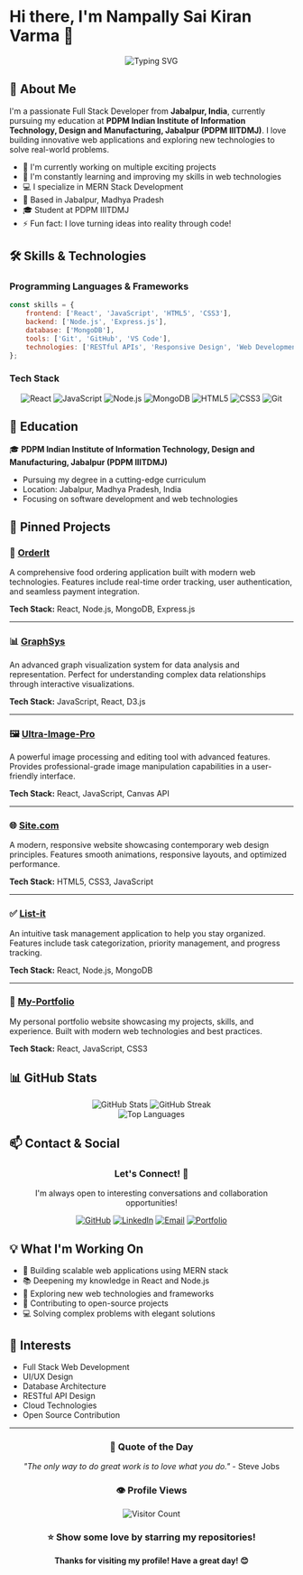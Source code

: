 # Hi there, I'm Nampally Sai Kiran Varma 👋

<div align="center">
  <img src="https://readme-typing-svg.herokuapp.com?font=Fira+Code&pause=1000&color=2E9EF7&center=true&vCenter=true&width=435&lines=Full+Stack+Developer;MERN+Stack+Enthusiast;Web+Technology+Expert;Problem+Solver" alt="Typing SVG" />
</div>

## 🚀 About Me

I'm a passionate Full Stack Developer from **Jabalpur, India**, currently pursuing my education at **PDPM Indian Institute of Information Technology, Design and Manufacturing, Jabalpur (PDPM IIITDMJ)**. I love building innovative web applications and exploring new technologies to solve real-world problems.

- 🔭 I'm currently working on multiple exciting projects
- 🌱 I'm constantly learning and improving my skills in web technologies
- 💻 I specialize in MERN Stack Development
- 📍 Based in Jabalpur, Madhya Pradesh
- 🎓 Student at PDPM IIITDMJ
- ⚡ Fun fact: I love turning ideas into reality through code!

## 🛠️ Skills & Technologies

### Programming Languages & Frameworks
```javascript
const skills = {
    frontend: ['React', 'JavaScript', 'HTML5', 'CSS3'],
    backend: ['Node.js', 'Express.js'],
    database: ['MongoDB'],
    tools: ['Git', 'GitHub', 'VS Code'],
    technologies: ['RESTful APIs', 'Responsive Design', 'Web Development']
};
```

### Tech Stack
<div align="center">

![React](https://img.shields.io/badge/-React-61DAFB?style=for-the-badge&logo=react&logoColor=black)
![JavaScript](https://img.shields.io/badge/-JavaScript-F7DF1E?style=for-the-badge&logo=javascript&logoColor=black)
![Node.js](https://img.shields.io/badge/-Node.js-339933?style=for-the-badge&logo=node.js&logoColor=white)
![MongoDB](https://img.shields.io/badge/-MongoDB-47A248?style=for-the-badge&logo=mongodb&logoColor=white)
![HTML5](https://img.shields.io/badge/-HTML5-E34F26?style=for-the-badge&logo=html5&logoColor=white)
![CSS3](https://img.shields.io/badge/-CSS3-1572B6?style=for-the-badge&logo=css3&logoColor=white)
![Git](https://img.shields.io/badge/-Git-F05032?style=for-the-badge&logo=git&logoColor=white)

</div>

## 🎯 Education

🎓 **PDPM Indian Institute of Information Technology, Design and Manufacturing, Jabalpur (PDPM IIITDMJ)**
- Pursuing my degree in a cutting-edge curriculum
- Location: Jabalpur, Madhya Pradesh, India
- Focusing on software development and web technologies

## 📌 Pinned Projects

### 🍕 [OrderIt](https://github.com/VARMAMASTER/OrderIt)
A comprehensive food ordering application built with modern web technologies. Features include real-time order tracking, user authentication, and seamless payment integration.

**Tech Stack:** React, Node.js, MongoDB, Express.js

---

### 📊 [GraphSys](https://github.com/VARMAMASTER/GraphSys)
An advanced graph visualization system for data analysis and representation. Perfect for understanding complex data relationships through interactive visualizations.

**Tech Stack:** JavaScript, React, D3.js

---

### 🖼️ [Ultra-Image-Pro](https://github.com/VARMAMASTER/Ultra-Image-Pro)
A powerful image processing and editing tool with advanced features. Provides professional-grade image manipulation capabilities in a user-friendly interface.

**Tech Stack:** React, JavaScript, Canvas API

---

### 🌐 [Site.com](https://github.com/VARMAMASTER/Site.com)
A modern, responsive website showcasing contemporary web design principles. Features smooth animations, responsive layouts, and optimized performance.

**Tech Stack:** HTML5, CSS3, JavaScript

---

### ✅ [List-it](https://github.com/VARMAMASTER/List-it)
An intuitive task management application to help you stay organized. Features include task categorization, priority management, and progress tracking.

**Tech Stack:** React, Node.js, MongoDB

---

### 💼 [My-Portfolio](https://github.com/VARMAMASTER/My-Portfolio)
My personal portfolio website showcasing my projects, skills, and experience. Built with modern web technologies and best practices.

**Tech Stack:** React, JavaScript, CSS3

## 📊 GitHub Stats

<div align="center">
  <img src="https://github-readme-stats.vercel.app/api?username=VARMAMASTER&show_icons=true&theme=radical" alt="GitHub Stats" />
  <img src="https://github-readme-streak-stats.herokuapp.com/?user=VARMAMASTER&theme=radical" alt="GitHub Streak" />
</div>

<div align="center">
  <img src="https://github-readme-stats.vercel.app/api/top-langs/?username=VARMAMASTER&layout=compact&theme=radical" alt="Top Languages" />
</div>

## 📫 Contact & Social

<div align="center">

### Let's Connect! 🤝

I'm always open to interesting conversations and collaboration opportunities!

[![GitHub](https://img.shields.io/badge/-GitHub-181717?style=for-the-badge&logo=github)](https://github.com/VARMAMASTER)
[![LinkedIn](https://img.shields.io/badge/-LinkedIn-0A66C2?style=for-the-badge&logo=linkedin)](https://www.linkedin.com/in/varmamaster)
[![Email](https://img.shields.io/badge/-Email-D14836?style=for-the-badge&logo=gmail&logoColor=white)](mailto:varmamaster@example.com)
[![Portfolio](https://img.shields.io/badge/-Portfolio-000000?style=for-the-badge&logo=vercel)](https://varmamaster.dev)

</div>

## 💡 What I'm Working On

- 🚀 Building scalable web applications using MERN stack
- 📚 Deepening my knowledge in React and Node.js
- 🔧 Exploring new web technologies and frameworks
- 🌟 Contributing to open-source projects
- 💻 Solving complex problems with elegant solutions

## 🎨 Interests

- Full Stack Web Development
- UI/UX Design
- Database Architecture
- RESTful API Design
- Cloud Technologies
- Open Source Contribution

---

<div align="center">

### 💭 Quote of the Day

*"The only way to do great work is to love what you do."* - Steve Jobs

### 👁️ Profile Views

![Visitor Count](https://profile-counter.glitch.me/VARMAMASTER/count.svg)

### ⭐ Show some love by starring my repositories!

**Thanks for visiting my profile! Have a great day! 😊**

</div> 
